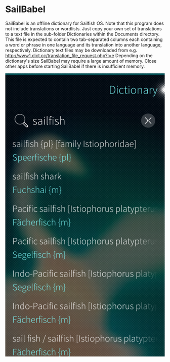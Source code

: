 SailBabel
=========

SailBabel is an offline dictionary for Sailfish OS.  Note that this 
program does not include translations or wordlists.  Just copy your 
own set of translations to a text file in the sub-folder Dictionaries 
within the Documents directory.  This file is expected to contain two 
tab-separated columns each containing a word or phrase in one language 
and its translation into another language, respectively.  Dictionary 
text files may be downloaded from e.g.
http://www1.dict.cc/translation_file_request.php?l=e  Depending on the
dictionary's size SailBabel may require a large amount of memory.
Close other apps before starting SailBabel if there is insufficient
memory.

![screenshot](https://raw.githubusercontent.com/rabauke/harbour-sailbabel/master/images/screenshot_1.png)
